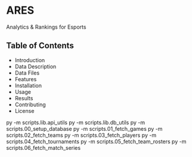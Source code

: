 # ARES
Analytics &amp; Rankings for Esports

## Table of Contents
- Introduction
- Data Description
- Data Files
- Features
- Installation
- Usage
- Results
- Contributing
- License

 


py -m scripts.lib.api_utils
py -m scripts.lib.db_utils
py -m scripts.00_setup_database
py -m scripts.01_fetch_games
py -m scripts.02_fetch_teams
py -m scripts.03_fetch_players
py -m scripts.04_fetch_tournaments
py -m scripts.05_fetch_team_rosters
py -m scripts.06_fetch_match_series
